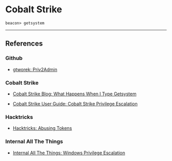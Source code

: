 # Cobalt Strike

```
beacon> getsystem
```

---
## References

### Github

- [gtworek: Priv2Admin](https://github.com/gtworek/Priv2Admin)

### Cobalt Strike

- [Cobalt Strike Blog: What Happens When I Type Getsystem](https://www.cobaltstrike.com/blog/what-happens-when-i-type-getsystem/)

- [Cobalt Strike User Guide: Cobalt Strike Privilege Escalation](https://hstechdocs.helpsystems.com/manuals/cobaltstrike/current/userguide/content/topics/post-exploitation_privilege-escalation.htm)

### Hacktricks

- [Hacktricks: Abusing Tokens](https://book.hacktricks.xyz/windows-hardening/windows-local-privilege-escalation/privilege-escalation-abusing-tokens)

### Internal All The Things

- [Internal All The Things: Windows Privilege Escalation](https://swisskyrepo.github.io/InternalAllTheThings/redteam/escalation/windows-privilege-escalation/)